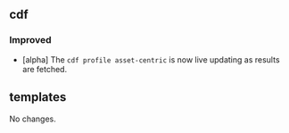 ## cdf 

### Improved

- [alpha] The `cdf profile asset-centric` is now live updating as
results are fetched.

## templates

No changes.